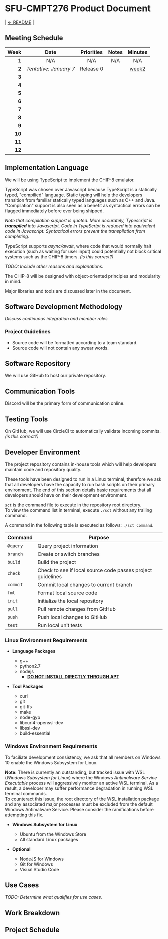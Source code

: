 # SFU-CMPT276 Product Document

| [<- README](../../README.md) |

## Meeting Schedule

|Week|Date|Priorities|Notes|Minutes|
|---:|:---:|:---:|:---:|:---:|
|**1**|N/A|N/A|N/A|N/A|
|**2**|*Tentative: January 7*|Release 0| |[week2](meeting-minutes/week2.md)|
|**3**| | | | |
|**4**| | | | |
|**5**| | | | |
|**6**| | | | |
|**7**| | | | |
|**8**| | | | |
|**9**| | | | |
|**10**| | | | |
|**11**| | | | |
|**12**| | | | |

## Implementation Language

We will be using TypeScript to implement the CHIP-8 emulator.  

TypeScript was chosen over Javascript because TypeScript is a statically typed, "compilied" language. Static typing will help the developers transition from familiar statically typed languages such as C++ and Java. "Compilation" support is also seen as a benefit as syntactical errors can be flagged immediately before ever being shipped.  

*Note that compilation support is quoted. More accurately, Typescript is **transpiled** into Javascript. Code in TypeScript is reduced into equivalent code in Javascript. Syntactical errors prevent the transpilation from completing.*

TypeScript supports *async/await*, where code that would normally halt execution (such as waiting for user input) could potentially not block critical systems such as the CHIP-8 timers. *(is this correct?)*

*TODO: Include other reasons and explanations.*

The CHIP-8 will be designed with object-oriented principles and modularity in mind.

Major libraries and tools are discussed later in the document.

## Software Development Methodology

*Discuss continuous integration and member roles*

### Project Guidelines

- Source code will be formatted according to a team standard. 
- Source code will not contain any swear words.

## Software Repository

We will use GitHub to host our private repository.

## Communication Tools

Discord will be the primary form of communication online.

## Testing Tools

On GitHub, we will use CircleCI to automatically validate incoming commits.
*(is this correct?)*



## Developer Environment

The project repository contains in-house tools which will help developers maintain code and repository quality.  

These tools have been designed to run in a Linux terminal, therefore we ask that all developers have the capacity to run bash scripts on their primary environment. The end of this section details basic requirements that all developers should have on their development environment.

`sct` is the command file to execute in the repository root directory.  
To view the command list in terminal, execute `./sct` without any trailing command.  

A command in the following table is executed as follows: `./sct command`.  


<!--- I changed the purpose text for some commands to explicitly indicate that the  
commands work on the local repository --->

|Command|Purpose|
|-------|-------|
|`@query`|Query project information|
|`branch`|Create or switch branches|
|`build`|Build the project|
|`check`|Check to see if local source code passes project guidelines|
|`commit`|Commit local changes to current branch|
|`fmt`  |Format local source code|
|`init` |Initialize the local repository|
|`pull` |Pull remote changes from GitHub|
|`push` |Push local changes to GitHub|
|`test` |Run local unit tests|

### Linux Environment Requirements

- **Language Packages**
  - g++
  - python2.7
  - nodejs
    - [**DO NOT INSTALL DIRECTLY THROUGH APT**](https://github.com/nodesource/distributions/blob/master/README.md#deb)
  
- **Tool Packages**
  - curl
  - git
  - git-lfs
  - make
  - node-gyp
  - libcurl4-openssl-dev
  - libssl-dev
  - build-essential

### Windows Environment Requirements

To faciliate development consistency, we ask that all members on Windows 10 enable the Windows Subsystem for Linux.

**Note:** There is currently an outstanding, but tracked issue with WSL (*Windows Subsystem for Linux*) where the Windows *Antimalware Service Executable* process will aggressively monitor an active WSL terminal. As a result, a developer may suffer performance degradation in running WSL terminal commands.  
To counteract this issue, the root directory of the WSL installation package and any associated major processes must be excluded from the default Windows Antimalware Service. Please consider the ramifications before attempting this fix.  

- **Windows Subsystem for Linux**
  - Ubuntu from the Windows Store
  - All standard Linux packages

- **Optional**
  - NodeJS for Windows
  - Git for Windows
  - Visual Studio Code

## Use Cases

*TODO: Determine what qualifies for use cases.*

## Work Breakdown

## Project Schedule 